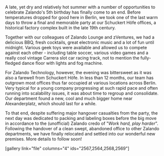 <!--
.. title: Last one out, please turn off the lights
.. slug: last-one-out-please-turn-off-the-lights
.. date: 2013-09-16 11:16:11
.. tags: Bbq,Event,Events,Party
.. author: Bastian Gerhard
.. image: party-schuckert_teaser.jpg
-->

A late, yet dry and relatively hot summer
with a number of opportunities to celebrate Zalando's 5th birthday has finally
come to an end. Before temperatures dropped for good here in Berlin, we took
one of the last warm days to throw a final and memorable party at our
Schuckert Höfe offices, a historical factory complex built in the late 19th
century.

Together with our colleagues of Zalando Lounge and zVentures, we had
a delicious BBQ, fresh cocktails, great electronic music and a lot of fun
until midnight. Various geek toys were available and allowed us to compete
against each other - including table soccer, various video games and a really
cool vintage Carrera slot car racing track, not to mention the fully-fledged
dance floor with lights and fog machine.

<!-- TEASER_END -->

For Zalando Technology, however, the evening was bittersweet as it was also a farewell from Schuckert Höfe. In less
than 12 months, our team has outgrown most offices thus far occupied at
various locations across Berlin. Very typical for a young company progressing
at such rapid pace and often running into scalability issues, it was about
time to regroup and consolidate. Our department found a new, cool and much
bigger home near Alexanderplatz, which should last for a while.

To that end, despite suffering major hangover casualties from the party, the next day was
dedicated to packing and labeling boxes before the big move in accordance to
the (unofficial) Zalando credo of "_Work hard, play harder_". Following the
handover of a clean swept, abandoned office to other Zalando departments, we
have finally relocated and settled into our wonderful new premises. More
details to follow soon! 

[gallery link="file" columns="4" ids="2567,2564,2568,2569"]

